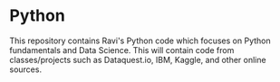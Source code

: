 # Python
This repository contains Ravi's Python code which focuses on Python fundamentals and Data Science. This will contain code from classes/projects such as Dataquest.io, IBM, Kaggle, and other online sources.

